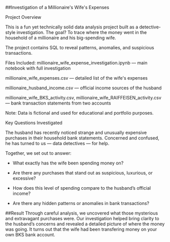 ##Investigation of a Millionaire's Wife's Expenses

Project Overview

This is a fun yet technically solid data analysis project built as a detective-style investigation. The goal? To trace where the money went in the household of a millionaire and his big-spending wife.

The project contains SQL to reveal patterns, anomalies, and suspicious transactions.

Files Included:
millionaire_wife_expense_investigation.ipynb — main notebook with full investigation

millionaire_wife_expenses.csv — detailed list of the wife's expenses

millionaire_husband_income.csv — official income sources of the husband

millionaire_wife_BKS_activity.csv, millionaire_wife_RAIFFEISEN_activity.csv — bank transaction statements from two accounts

Note: Data is fictional and used for educational and portfolio purposes.

Key Questions Investigated

The husband has recently noticed strange and unusually expensive purchases in their household bank statements. Concerned and confused, he has turned to us — data detectives — for help.

Together, we set out to answer:

- What exactly has the wife been spending money on?

- Are there any purchases that stand out as suspicious, luxurious, or excessive?

- How does this level of spending compare to the husband’s official income?

- Are there any hidden patterns or anomalies in bank transactions?

##Result
Through careful analysis, we uncovered what those mysterious and extravagant purchases were.
Our investigation helped bring clarity to the husband’s concerns and revealed a detailed picture of where the money was going.
It turns out that the wife had been transfering money on your own BKS bank account.


